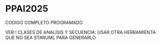 # PPAI2025

CODIGO COMPLETO PROGRAMADO

VER ! CLASES DE ANALISIS Y SECUENCIA: USAR OTRA HERRAMIENTA QUE NO SEA STARUML PARA GENERARLO
